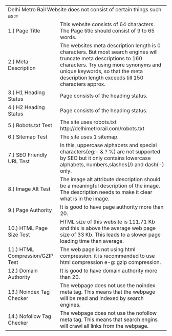 <html>
<body>
<table>
<tr>
<td colspan="2">Delhi Metro Rail Website does not consist of certain things such as:= </td></tr>
<tr><td>1.) Page Title</td><td> This website consists of 64 characters. The Page title should consist of 9 to 65 words.</td></tr>
<tr><td>2.) Meta Description</td><td>The websites meta description length is 0 characters. 
But most search engines will truncate meta descriptions to 160 characters. Try using more synonyms and unique keywords,
so that the meta description length exceeds till 150 characters approx.</td></tr>
<tr><td>3.) H1 Heading Status</td><td> Page consists of the heading status.</td></tr>
<tr><td>4.) H2 Heading Status</td><td> Page consists of the heading status.</td></tr>
<tr><td>5.) Robots.txt Test</td><td> The site uses robots.txt http://delhimetrorail.com/robots.txt </td></tr>
<tr><td>6.) Sitemap Test</td><td> The site uses 1 sitemap.</td></tr>
<tr><td>7.) SEO Friendly URL Test</td><td> In this, uppercase alphabets and special characters(eg:- & ? %) are not supported by SEO but it only contains lowercase alphabets, numbers,slashes(/) and dash(-) only.</td></tr>
<tr><td>8.) Image Alt Test</td><td> The image alt attribute description should be a meaningful description of the image. The description needs to make it clear what is in the image.</td></tr>
<tr><td>9.) Page Authority</td><td> It is good to have page authority more than 20.</td></tr>
<tr><td>10.) HTML Page Size Test</td><td> HTML size of this website is 111.71 Kb and this is above the average web page size of 33 Kb. 
This leads to a slower page loading time than average.</td></tr>
<tr><td>11.) HTML Compression/GZIP Test</td><td>The web page is not using html compression. it is recommended to use html compression e-g: gzip compression.</td></tr>
<tr><td>12.) Domain Authority	</td><td>It is good to have domain authority more than 20.</td></tr>
<tr><td>13.) Noindex Tag Checker</td><td> The webpage does not use the noindex meta tag. This means that the webpage will be read and indexed by search engines.</td></tr>
<tr><td>14.) Nofollow Tag Checker	</td><td>The webpage does not use the nofollow meta tag. This means that search engins will crawl all links from the webpage.</td></tr>
</table> 
</body>
</html>
